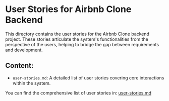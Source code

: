 # User Stories for Airbnb Clone Backend

This directory contains the user stories for the Airbnb Clone backend project. These stories articulate the system's functionalities from the perspective of the users, helping to bridge the gap between requirements and development.

## Content:

* `user-stories.md`: A detailed list of user stories covering core interactions within the system.

You can find the comprehensive list of user stories in: [user-stories.md](./user-stories.md)
